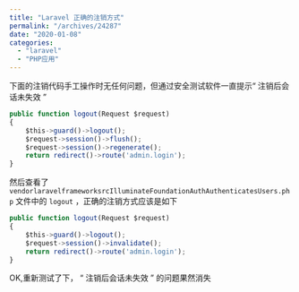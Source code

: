 ```yaml
---
title: "Laravel 正确的注销方式"
permalink: "/archives/24287"
date: "2020-01-08"
categories: 
  - "laravel"
  - "PHP应用"
---
```


下面的注销代码手工操作时无任何问题，但通过安全测试软件一直提示“ 注销后会话未失效 ”

``` js
public function logout(Request $request)
{
    $this->guard()->logout();
    $request->session()->flush();
    $request->session()->regenerate();
    return redirect()->route('admin.login');
}
```

然后查看了 `vendorlaravelframeworksrcIlluminateFoundationAuthAuthenticatesUsers.php` 文件中的 `logout` ，正确的注销方式应该是如下

``` js
public function logout(Request $request)
{
    $this->guard()->logout();
    $request->session()->invalidate();
    return redirect()->route('admin.login');
}
```

OK,重新测试了下， “ 注销后会话未失效 ” 的问题果然消失
